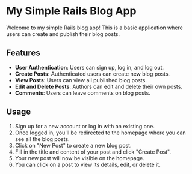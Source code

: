 # My Simple Rails Blog App

Welcome to my simple Rails blog app! This is a basic application where users can create and publish their blog posts.

## Features

- **User Authentication**: Users can sign up, log in, and log out.
- **Create Posts**: Authenticated users can create new blog posts.
- **View Posts**: Users can view all published blog posts.
- **Edit and Delete Posts**: Authors can edit and delete their own posts.
- **Comments**: Users can leave comments on blog posts.

## Usage

1. Sign up for a new account or log in with an existing one.
2. Once logged in, you'll be redirected to the homepage where you can see all the blog posts.
3. Click on "New Post" to create a new blog post.
4. Fill in the title and content of your post and click "Create Post".
5. Your new post will now be visible on the homepage.
6. You can click on a post to view its details, edit, or delete it.
